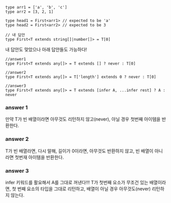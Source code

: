 ```tsx
type arr1 = ['a', 'b', 'c']
type arr2 = [3, 2, 1]

type head1 = First<arr1> // expected to be 'a'
type head2 = First<arr2> // expected to be 3

// 내 답안  
type First<T extends string[]|number[]> = T[0]
```

내 답안도 맞았으나 아래 답안들도 가능하다!
```tsx
//answer1
type First<T extends any[]> = T extends [] ? never : T[0]

//answer2
type First<T extends any[]> = T['length'] extends 0 ? never : T[0]

//answer3
type First<T extends any[]> = T extends [infer A, ...infer rest] ? A : never
```

### answer 1
만약 T가 빈 배열이라면 아무것도 리턴하지 않고(never), 아닐 경우 첫번째 아이템을 반환한다.

### answer 2
T가 빈 배열라면, 다시 말해, 길이가 0이라면, 아무것도 반환하지 않고, 빈 배열이 아니라면 첫번재 아이템을 반환한다.

### answer 3
infer 키워드를 활요해서 A를 그대로 꺼낸다!!!
T가 첫번째 요소가 무조건 있는 배열이라면, 첫 번째 요소의 타입을 그대로 리턴하고, 배열이 아닐 경우 아무것도(never) 리턴하지 않는다.
